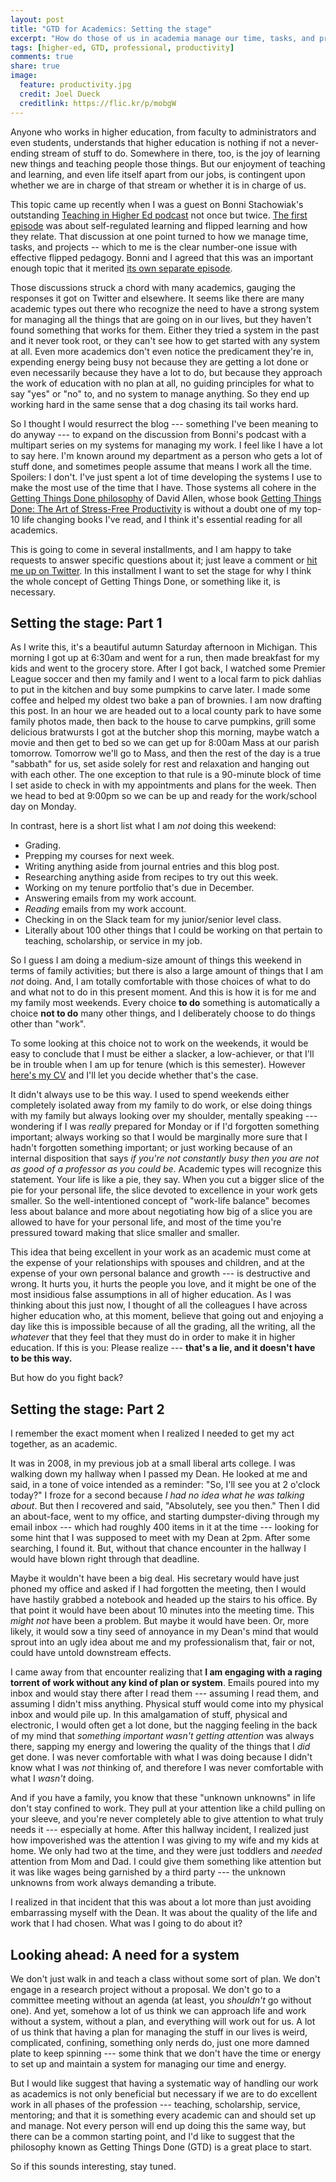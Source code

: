 ```yaml
---
layout: post
title: "GTD for Academics: Setting the stage"
excerpt: "How do those of us in academia manage our time, tasks, and projects so that we have happiness, balance, and productivity? It's a question that's hard to answer but in this series of posts about the Getting Things Done system, I'll give it a go."
tags: [higher-ed, GTD, professional, productivity]
comments: true
share: true
image:
  feature: productivity.jpg
  credit: Joel Dueck
  creditlink: https://flic.kr/p/mobgW
---
```



Anyone who works in higher education, from faculty to administrators and even students, understands that higher education is nothing if not a never-ending stream of stuff to do. Somewhere in there, too, is the joy of learning new things and teaching people those things. But our enjoyment of teaching and learning, and even life itself apart from our jobs, is contingent upon whether we are in charge of that stream or whether it is in charge of us.

This topic came up recently when I was a guest on Bonni Stachowiak's outstanding [Teaching in Higher Ed podcast](http://teachinginhighered.com/episodes/) not once but twice. [The first episode](http://teachinginhighered.com/podcast/self-regulated-learning-flipped-classroom/) was about self-regulated learning and flipped learning and how they relate. That discussion at one point turned to how we manage time, tasks, and projects -- which to me is the clear number-one issue with effective flipped pedagogy. Bonni and I agreed that this was an important enough topic that it merited [its own separate episode](http://teachinginhighered.com/podcast/get-meaningful-work-done/).

Those discussions struck a chord with many academics, gauging the responses it got on Twitter and elsewhere. It seems like there are many academic types out there who recognize the need to have a strong system for managing all the things that are going on in our lives, but they haven't found something that works for them. Either they tried a system in the past and it never took root, or they can't see how to get started with any system at all. Even more academics don't even notice the predicament they're in, expending energy being busy not because they are getting a lot done or even necessarily because they have a lot to do, but because they approach the work of education with no plan at all, no guiding principles for what to say  "yes" or "no" to, and no system to manage anything. So they end up working hard in the same sense that a dog chasing its tail works hard.

So I thought I would resurrect the blog --- something I've been meaning to do anyway --- to expand on the discussion from Bonni's podcast with a multipart series on my systems for managing my work. I feel like I have a lot to say here. I'm known around my department as a person who gets a lot of stuff done, and sometimes people assume that means I work all the time. Spoilers: I don't. I've just spent a lot of time developing the systems I use to make the most use of the time that I have. Those systems all cohere in the [Getting Things Done philosophy](http://gettingthingsdone.com/) of David Allen, whose book [Getting Things Done: The Art of Stress-Free Productivity](https://amzn.com/B00KWG9M2E) is without a doubt one of my top-10 life changing books I've read, and I think it's essential reading for all academics.

This is going to come in several installments, and I am happy to take requests to answer specific questions about it; just leave a comment or [hit me up on Twitter](http://twitter.com/RobertTalbert). In this installment I want to set the stage for why I think the whole concept of Getting Things Done, or something like it, is necessary.

## Setting the stage: Part 1

As I write this, it's a beautiful autumn Saturday afternoon in Michigan. This morning I got up at 6:30am and went for a run, then made breakfast for my kids and went to the grocery store. After I got back, I watched some Premier League soccer and then my family and I went to a local farm to pick dahlias to put in the kitchen and buy some pumpkins to carve later. I made some coffee and helped my oldest two bake a pan of brownies. I am now drafting this post. In an hour we are headed out to a local county park to have some family photos made, then back to the house to carve pumpkins, grill some delicious bratwursts I got at the butcher shop this morning, maybe watch a movie and then get to bed so we can get up for 8:00am Mass at our parish tomorrow. Tomorrow we'll go to Mass, and then the rest of the day is a true "sabbath" for us, set aside solely for rest and relaxation and hanging out with each other. The one exception to that rule is a 90-minute block of time I set aside to check in with my appointments and plans for the week. Then we head to bed at 9:00pm so we can be up and ready for the work/school day on Monday.

In contrast, here is a short list what I am _not_ doing this weekend:

+ Grading.
+ Prepping my courses for next week.
+ Writing anything aside from journal entries and this blog post.
+ Researching anything aside from recipes to try out this week.
+ Working on my tenure portfolio that's due in December.
+ Answering emails from my work account.
+ _Reading_ emails from my work account.
+ Checking in on the Slack team for my junior/senior level class.
+ Literally about 100 other things that I could be working on that pertain to teaching, scholarship, or service in my job.

So I guess I am doing a medium-size amount of things this weekend in terms of family activities; but there is also a large amount of things that I am _not_ doing. And, I am totally comfortable with those choices of what to do and what not to do in this present moment. And this is how it is for me and my family most weekends. Every choice **to do** something is automatically a choice **not to do** many other things, and I deliberately choose to do things other than "work".

To some looking at this choice not to work on the weekends, it would be easy to conclude that I must be either a slacker, a low-achiever, or that I'll be in trouble when I am up for tenure (which is this semester). However [here's my CV](https://www.dropbox.com/s/h87q0tit4n7ttkj/talbert-cv.pdf?dl=0) and I'll let you decide whether that's the case.

It didn't always use to be this way. I used to spend weekends either completely isolated away from my family to do work, or else doing things with my family but always looking over my shoulder, mentally speaking --- wondering if I was _really_ prepared for Monday or if I'd forgotten something important; always working so that I would be marginally more sure that I hadn't forgotten something important; or just working because of an internal disposition that says _if you're not constantly busy then you are not as good of a professor as you could be_. Academic types will recognize this statement. Your life is like a pie, they say. When you cut a bigger slice of the pie for your personal life, the slice devoted to excellence in your work gets smaller. So the well-intentioned concept of "work-life balance" becomes less about balance and more about negotiating how big of a slice you are allowed to have for your personal life, and most of the time you're pressured toward making that slice smaller and smaller.

This idea that being excellent in your work as an academic must come at the expense of your relationships with spouses and children, and at the expense of your own personal balance and growth --- is destructive and wrong. It hurts you, it hurts the people you love, and it might be one of the most insidious false assumptions in all of higher education. As I was thinking about this just now, I thought of all the colleagues I have across higher education who, at this moment, believe that going out and enjoying a day like this is impossible because of all the grading, all the writing, all the _whatever_ that they feel that they must do in order to make it in higher education. If this is you: Please realize --- **that's a lie, and it doesn't have to be this way.**

But how do you fight back?

## Setting the stage: Part 2

I remember the exact moment when I realized I needed to get my act together, as an academic.

It was in 2008, in my previous job at a small liberal arts college. I was walking down my hallway when I passed my Dean. He looked at me and said, in a tone of voice intended as a reminder: "So, I'll see you at 2 o'clock today?" I froze for a second because _I had no idea what he was talking about_. But then I recovered and said, "Absolutely, see you then." Then I did an about-face, went to my office, and starting dumpster-diving through my email inbox --- which had roughly 400 items in it at the time --- looking for some hint that I was supposed to meet with my Dean at 2pm. After some searching, I found it. But, without that chance encounter in the hallway I would have blown right through that deadline.

Maybe it wouldn't have been a big deal. His secretary would have just phoned my office and asked if I had forgotten the meeting, then I would have hastily grabbed a notebook and headed up the stairs to his office. By that point it would have been about 10 minutes into the meeting time. This _might not_ have been a problem. But maybe it would have been. Or, more likely, it would sow a tiny seed of annoyance in my Dean's mind that would sprout into an ugly idea about me and my professionalism that, fair or not, could have untold downstream effects.

I came away from that encounter realizing that **I am engaging with a raging torrent of work without any kind of plan or system**. Emails poured into my inbox and would stay there after I read them --- assuming I read them, and assuming I didn't miss anything. Physical stuff would come into my physical inbox and would pile up. In this amalgamation of stuff, physical and electronic, I would often get a lot done, but the nagging feeling in the back of my mind that _something important wasn't getting attention_ was always there, sapping my energy and lowering the quality of the things that I _did_ get done. I was never comfortable with what I was doing because I didn't know what I was _not_ thinking of, and therefore I was never comfortable with what I _wasn't_ doing.

And if you have a family, you know that these "unknown unknowns" in life don't stay confined to work. They pull at your attention like a child pulling on your sleeve, and you're never completely able to give attention to what truly needs it --- especially at home. After this hallway incident, I realized just how impoverished was the attention I was giving to my wife and my kids at home. We only had two at the time, and they were just toddlers and _needed_ attention from Mom and Dad. I could give them something like attention but it was like wages being garnished by a third party --- the unknown unknowns from work always demanding a tribute.

I realized in that incident that this was about a lot more than just avoiding embarrassing myself with the Dean. It was about the quality of the life and work that I had chosen. What was I going to do about it?

## Looking ahead: A need for a system

We don't just walk in and teach a class without some sort of plan. We don't engage in a research project without a proposal. We don't go to a committee meeting without an agenda (at least, you _shouldn't_ go without one). And yet, somehow a lot of us think we can approach life and work without a system, without a plan, and everything will work out for us. A lot of us think that having a plan for managing the stuff in our lives is weird, complicated, confining,  something only nerds do, just one more damned plate to keep spinning --- some think that we don't have the time or energy to set up and maintain a system for managing our time and energy.

But I would like suggest that having a systematic way of handling our work as academics is not only beneficial but necessary if we are to do excellent work in all phases of the profession --- teaching, scholarship, service, mentoring; and that it is something every academic can and should set up and manage. Not every person will end up doing this the same way, but there can be a common starting point, and I'd like to suggest that the philosophy known as Getting Things Done (GTD) is a great place to start.

So if this sounds interesting, stay tuned.

